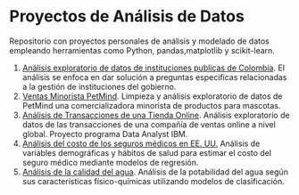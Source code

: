 # Proyectos de Análisis de Datos
Repositorio con proyectos personales de análisis y modelado de datos empleando herramientas como Python, pandas,matplotlib y scikit-learn.


1.	[Análisis exploratorio de datos de instituciones publicas de Colombia](./Datos_Abiertos_Colombia/).
   El análisis se enfoca en dar solución a preguntas especificas relacionadas a la gestión de instituciones del gobierno.
2. [Ventas Minorista PetMind](./Ventas_PetMind/).
   Limpieza y análisis exploratorio de datos de PetMind una comercializadora minorista de productos para mascotas.
3. [Análisis de Transacciones de una Tienda Online](./Transacciones_TiendaOnline/).
   Análisis exploratorio de datos de las transacciones de una compañía de ventas online a nivel global. Proyecto programa Data Analyst IBM.
4. [Análisis del costo de los seguros médicos en EE. UU.](./Seguros_Medicos/)
   Análisis de variables demográficas y hábitos de salud para estimar el costo del seguro médico mediante modelos de regresión.
5. [Análisis de la calidad del agua](./Calidad_del_Agua/).
   Análisis de la potabilidad del agua según sus características físico-químicas utilizando modelos de clasificación.
